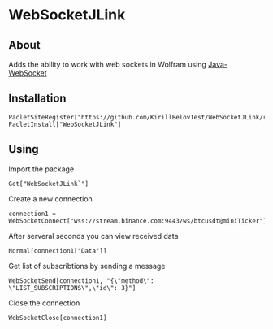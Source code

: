 # WebSocketJLink

## About 

Adds the ability to work with web sockets in Wolfram using [Java-WebSocket](https://github.com/TooTallNate/Java-WebSocket)

## Installation

```wolfram
PacletSiteRegister["https://github.com/KirillBelovTest/WebSocketJLink/releases/download/release/"]
PacletInstall["WebSocketJLink"]
```

## Using

Import the package

```wolfram
Get["WebSocketJLink`"]
```

Create a new connection

```wolfram
connection1 = WebSocketConnect["wss://stream.binance.com:9443/ws/btcusdt@miniTicker"]
```

After serveral seconds you can view received data

```wolfram
Normal[connection1["Data"]]
```

Get list of subscribtions by sending a message

```wolfram
WebSocketSend[connection1, "{\"method\": \"LIST_SUBSCRIPTIONS\",\"id\": 3}"]
```

Close the connection

```wolfram
WebSocketClose[connection1]
```

